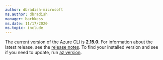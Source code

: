 ```yaml
---
author: dbradish-microsoft
ms.author: dbradish
manager: barbkess
ms.date: 11/17/2020
ms.topic: include
---
```


The current version of the Azure CLI is __2.15.0__. For information about the latest release, see the [release notes](../release-notes-azure-cli.md). To find your installed version and see if you need to update, run [az version](/cli/azure/reference-index#az_version).

